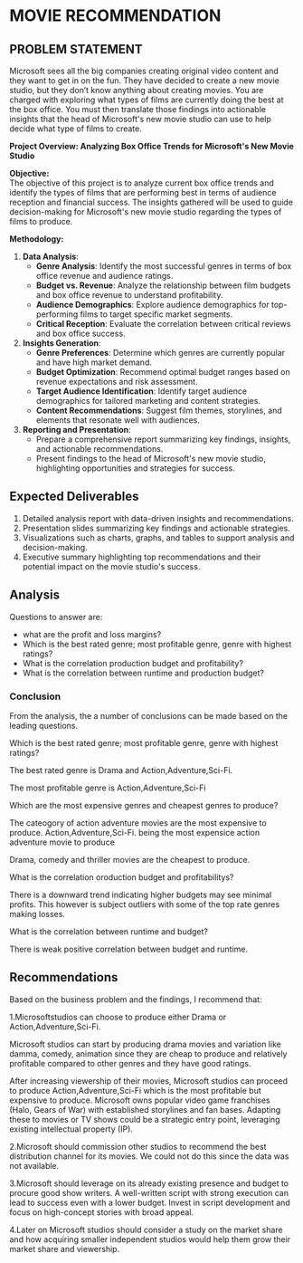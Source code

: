 # MOVIE RECOMMENDATION

## PROBLEM STATEMENT
Microsoft sees all the big companies creating original video content and they want to get in on the fun. They have decided to create a new movie studio, but they don’t know anything about creating movies. You are charged with exploring what types of films are currently doing the best at the box office. You must then translate those findings into actionable insights that the head of Microsoft's new movie studio can use to help decide what type of films to create.

**Project Overview: Analyzing Box Office Trends for Microsoft's New Movie Studio**

**Objective:**  
The objective of this project is to analyze current box office trends and identify the types of films that are performing best in terms of audience reception and financial success. The insights gathered will be used to guide decision-making for Microsoft's new movie studio regarding the types of films to produce.


**Methodology:**  
1. **Data Analysis**:
   - **Genre Analysis**: Identify the most successful genres in terms of box office revenue and audience ratings.
   - **Budget vs. Revenue**: Analyze the relationship between film budgets and box office revenue to understand profitability.
   - **Audience Demographics**: Explore audience demographics for top-performing films to target specific market segments.
   - **Critical Reception**: Evaluate the correlation between critical reviews and box office success.
2. **Insights Generation**:
   - **Genre Preferences**: Determine which genres are currently popular and have high market demand.
   - **Budget Optimization**: Recommend optimal budget ranges based on revenue expectations and risk assessment.
   - **Target Audience Identification**: Identify target audience demographics for tailored marketing and content strategies.
   - **Content Recommendations**: Suggest film themes, storylines, and elements that resonate well with audiences.
3. **Reporting and Presentation**:
   - Prepare a comprehensive report summarizing key findings, insights, and actionable recommendations.
   - Present findings to the head of Microsoft's new movie studio, highlighting opportunities and strategies for success.
## Expected Deliverables 
1. Detailed analysis report with data-driven insights and recommendations.
2. Presentation slides summarizing key findings and actionable strategies.
3. Visualizations such as charts, graphs, and tables to support analysis and decision-making.
4. Executive summary highlighting top recommendations and their potential impact on the movie studio's success.

## Analysis 
Questions to answer are:
- what are the profit and loss margins?
- Which is the best rated genre; most profitable genre, genre with highest ratings?
- What is the correlation production budget and profitability?
- What is the correlation between runtime and production budget?

### Conclusion
From the analysis, the a number of conclusions can be made based on the leading questions.

Which is the best rated genre; most profitable genre, genre with highest ratings?

The best rated genre is Drama and Action,Adventure,Sci-Fi.

The most profitable genre is Action,Adventure,Sci-Fi

Which are the most expensive genres and cheapest genres to produce?

The cateogory of action adventure movies are the most expensive to produce. Action,Adventure,Sci-Fi. being the most expensice action adventure movie to produce

Drama, comedy and thriller movies are the cheapest to produce.

What is the correlation oroduction budget and profitabilitys?

There is a downward trend indicating higher budgets may see minimal profits. This however is subject outliers with some of the top rate genres making losses.

What is the correlation between runtime and budget?

There is weak positive correlation between budget and runtime.


## Recommendations

Based on the business problem and the findings, I recommend that:

1.Microsoftstudios can choose to produce either Drama or Action,Adventure,Sci-Fi.

Microsoft studios can start by producing drama movies and variation like damma, comedy, animation since they are cheap to produce and relatively profitable compared to other genres and they have good ratings.

After increasing viewership of their movies, Microsoft studios can proceed to produce Action,Adventure,Sci-Fi which is the most profitable but expensive to produce. Microsoft owns popular video game franchises (Halo, Gears of War) with established storylines and fan bases. Adapting these to movies or TV shows could be a strategic entry point, leveraging existing intellectual property (IP).

2.Microsoft should commission other studios to recommend the best distribution channel for its movies. We could not do this since the data was not available.

3.Microsoft should leverage on its already existing presence and budget to procure good show writers. A well-written script with strong execution can lead to success even with a lower budget. Invest in script development and focus on high-concept stories with broad appeal.

4.Later on Microsoft studios should consider a study on the market share and how acquiring smaller independent studios would help them grow their market share and viewership.

